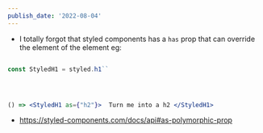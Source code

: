 ```yaml
---
publish_date: '2022-08-04'
---
```

- I totally forgot that styled components has a `has` prop that can override the element of the element eg:
```jsx

const StyledH1 = styled.h1``




() => <StyledH1 as={"h2"}>  Turn me into a h2 </StyledH1>

```


- https://styled-components.com/docs/api#as-polymorphic-prop
